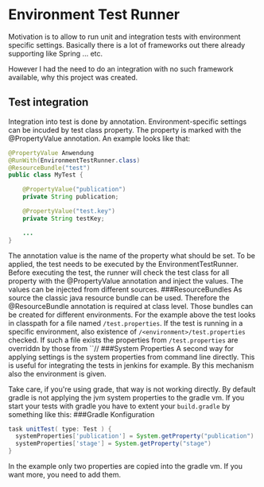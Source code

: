 # Environment Test Runner
Motivation is to allow to run unit and integration tests with environment specific settings.
Basically there is a lot of frameworks out there already supporting like Spring ... etc.

However I had the need to do an integration with no such framework available, why this project was created.

## Test integration
Integration into test is done by annotation. Environment-specific settings can be incuded by test class property. The property is marked with the @PropertyValue annotation. An example looks like that:

```java
@PropertyValue Anwendung
@RunWith(EnvironmentTestRunner.class)
@ResourceBundle("test")
public class MyTest {

    @PropertyValue("publication")
    private String publication;

    @PropertyValue("test.key")
    private String testKey;

	...
}
```
The annotation value is the name of the property what should be set. To be applied, the test needs to be executed by the EnvironmentTestRunner. Before executing the test, the runner will check the test class for all property with the @PropertyValue annotation and inject the values.
The values can be injected from different sources.
###ResourceBundles
As source the classic java resource bundle can be used. Therefore the @ResourceBundle annotation is required at class level.
Those bundles can be created for different environments. For the example above the test looks in classpath for a file named ``/test.properties``.
If the test is running in a specific environment, also existence of ``/<environment>/test.properties`` checked. If such a file exists the properties from ``/test.properties`` are overriddn by those from ``/<environment>/
###System Properties
A second way for applying settings is the system properties from command line directly. This is useful for integrating the tests in jenkins for example. By this mechanism also the environment is given.

Take care, if you're using grade, that way is not working directly. By default gradle is not applying the jvm system properties to the gradle vm.
If you start your tests with gradle you have to extent your ``build.gradle`` by something like this:
###Gradle Konfiguration
```gradle
task unitTest( type: Test ) {
  systemProperties['publication'] = System.getProperty("publication")
  systemProperties['stage'] = System.getProperty("stage")
}
```
In the example only two properties are copied into the gradle vm. If you want more, you need to add them.